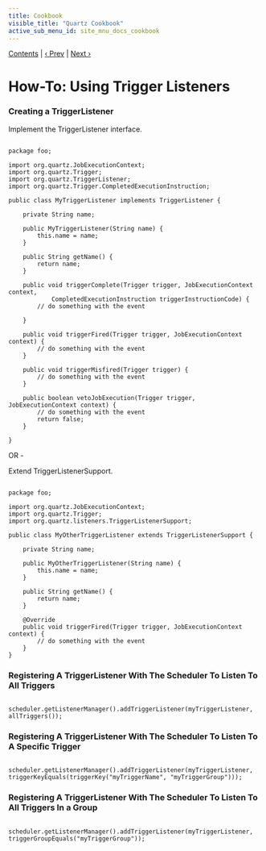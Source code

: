 ```yaml
---
title: Cookbook
visible_title: "Quartz Cookbook"
active_sub_menu_id: site_mnu_docs_cookbook
---
```

<div class="secNavPanel"><a href=".">Contents</a> | <a href="JobListeners.md">&lsaquo;&nbsp;Prev</a> | <a href="SchedulerListeners.md">Next&nbsp;&rsaquo;</a></div>





# How-To: Using Trigger Listeners

### Creating a TriggerListener

Implement the TriggerListener interface.

<pre class="prettyprint highlight"><code class="language-java" data-lang="java">
package foo;

import org.quartz.JobExecutionContext;
import org.quartz.Trigger;
import org.quartz.TriggerListener;
import org.quartz.Trigger.CompletedExecutionInstruction;

public class MyTriggerListener implements TriggerListener {

    private String name;

    public MyTriggerListener(String name) {
        this.name = name;
    }

    public String getName() {
        return name;
    }

    public void triggerComplete(Trigger trigger, JobExecutionContext context,
            CompletedExecutionInstruction triggerInstructionCode) {
        // do something with the event

    }

    public void triggerFired(Trigger trigger, JobExecutionContext context) {
        // do something with the event
    }

    public void triggerMisfired(Trigger trigger) {
        // do something with the event
    }

    public boolean vetoJobExecution(Trigger trigger, JobExecutionContext context) {
        // do something with the event
        return false;
    }

}
</code></pre>


OR -

Extend TriggerListenerSupport.

<pre class="prettyprint highlight"><code class="language-java" data-lang="java">
package foo;

import org.quartz.JobExecutionContext;
import org.quartz.Trigger;
import org.quartz.listeners.TriggerListenerSupport;

public class MyOtherTriggerListener extends TriggerListenerSupport {

    private String name;

    public MyOtherTriggerListener(String name) {
        this.name = name;
    }

    public String getName() {
        return name;
    }

    @Override
    public void triggerFired(Trigger trigger, JobExecutionContext context) {
        // do something with the event
    }
}
</code></pre>


### Registering A TriggerListener With The Scheduler To Listen To All Triggers


<pre class="prettyprint highlight"><code class="language-java" data-lang="java">
scheduler.getListenerManager().addTriggerListener(myTriggerListener, allTriggers());
</code></pre>


### Registering A TriggerListener With The Scheduler To Listen To A Specific Trigger


<pre class="prettyprint highlight"><code class="language-java" data-lang="java">
scheduler.getListenerManager().addTriggerListener(myTriggerListener, triggerKeyEquals(triggerKey("myTriggerName", "myTriggerGroup")));
</code></pre>


### Registering A TriggerListener With The Scheduler To Listen To All Triggers In a Group


<pre class="prettyprint highlight"><code class="language-java" data-lang="java">
scheduler.getListenerManager().addTriggerListener(myTriggerListener, triggerGroupEquals("myTriggerGroup"));
</code></pre>
